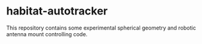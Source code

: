 # habitat-autotracker

This repository contains some experimental spherical geometry and robotic
antenna mount controlling code.
